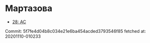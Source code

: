 # Мартазова
- [28: AC](28.md)

Commit: 5f7fe4d04b8c034e21e6ba454acded3793546f85
 fetched at: 20201110-010233

